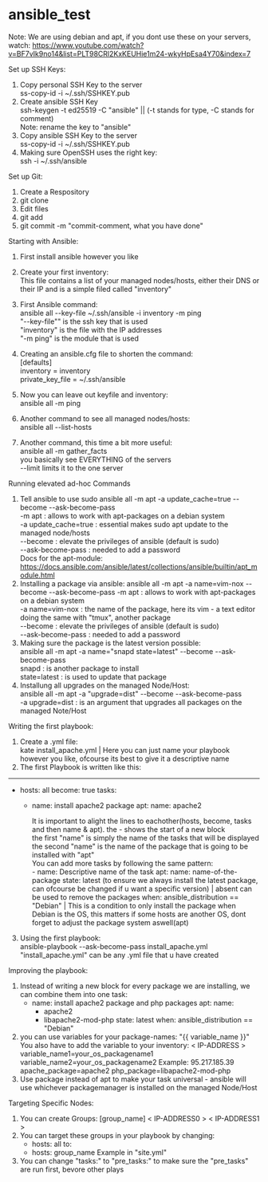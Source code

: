 # ansible_test

Note: We are using debian and apt, if you dont use these on your servers, watch: https://www.youtube.com/watch?v=BF7vIk9no14&list=PLT98CRl2KxKEUHie1m24-wkyHpEsa4Y70&index=7

Set up SSH Keys:

1. Copy personal SSH Key to the server<br>
    ss-copy-id -i ~/.ssh/SSHKEY.pub <SERVER-IP><br>
2. Create ansible SSH Key<br>
    ssh-keygen -t ed25519 -C "ansible" || (-t stands for type, -C stands for comment)<br>
    Note: rename the key to "ansible"<br>
3. Copy ansible SSH Key to the server<br>
    ss-copy-id -i ~/.ssh/SSHKEY.pub <SERVER-IP><br>
4. Making sure OpenSSH uses the right key:<br>
    ssh -i ~/.ssh/ansible <SERVER-UP><br>

Set up Git:

1. Create a Respository
2. git clone <Git-Link>
3. Edit files
4. git add <Edited File>
5. git commit -m "commit-comment, what you have done"

Starting with Ansible:

1. First install ansible however you like
2. Create your first inventory:<br>
    This file contains a list of your managed nodes/hosts, either their DNS or their IP and is a simple filed called "inventory"

3. First Ansible command:<br>
    ansible all --key-file ~/.ssh/ansible -i inventory -m ping<br>
        "--key-file"" is the ssh key that is used<br>
        "inventory" is the file with the IP addresses<br>
        "-m ping" is the module that is used
4. Creating an ansible.cfg file to shorten the command:<br>
    [defaults]<br>
    inventory = inventory<br>
    private_key_file = ~/.ssh/ansible
5. Now you can leave out keyfile and inventory:<br>
    ansible all -m ping
6. Another command to see all managed nodes/hosts:<br>
    ansible all --list-hosts
7. Another command, this time a bit more useful:<br>
    ansible all -m gather_facts<br>
        you basically see EVERYTHING of the servers<br>
        --limit <IP-ADDRESS> limits it to the one server

Running elevated ad-hoc Commands

1. Tell ansible to use sudo
    ansible all -m apt -a update_cache=true --become --ask-become-pass<br>
        -m apt : allows to work with apt-packages on a debian system<br>
        -a update_cache=true : essential makes sudo apt update to the managed node/hosts<br>
        --become : elevate the privileges of ansible (default is sudo)<br>
        --ask-become-pass : needed to add a password<br>
            Docs for the apt-module: https://docs.ansible.com/ansible/latest/collections/ansible/builtin/apt_module.html
2. Installing a package via ansible:
    ansible all -m apt -a name=vim-nox --become --ask-become-pass
        -m apt : allows to work with apt-packages on a debian system<br>
        -a name=vim-nox : the name of the package, here its vim - a text editor<br>
            doing the same with "tmux", another package<br>
        --become : elevate the privileges of ansible (default is sudo)<br>
        --ask-become-pass : needed to add a password
3. Making sure the package is the latest version possible:<br>
    ansible all -m apt -a name="snapd state=latest" --become --ask-become-pass<br>
        snapd : is another package to install<br>
        state=latest : is used to update that package
4. Installung all upgrades on the managed Node/Host:<br>
    ansible all -m apt -a "upgrade=dist" --become --ask-become-pass<br>
        -a upgrade=dist : is an argument that upgrades all packages on the managed Note/Host

Writing the first playbook:

1. Create a .yml file:<br>
    kate install_apache.yml | Here you can just name your playbook however you like, ofcourse its best to give it a descriptive name
2. The first Playbook is written like this:
---

- hosts: all
  become: true
  tasks:

  - name: install apache2 package
    apt:
      name: apache2

    It is important to alight the lines to eachother(hosts, become, tasks and then name & apt). the - shows the start of a new block<br>
    the first "name" is simply the name of the tasks that will be displayed<br>
    the second "name" is the name of the package that is going to be installed with "apt"<br>
        You can add more tasks by following the same pattern:<br>
        - name: Descriptive name of the task
          apt:
            name: name-of-the-package
            state: latest (to ensure we always install the latest package, can ofcourse be changed if u want a specific version) | absent can be used to remove the packages
          when: ansible_distribution == "Debian" | This is a condition to only install the package when Debian is the OS, this matters if some hosts are another OS, dont forget to adjust the package system aswell(apt)
3. Using the first playbook:<br>
    ansible-playbook --ask-become-pass install_apache.yml<br>
        "install_apache.yml" can be any .yml file that u have created<br>

Improving the playbook:

1. Instead of writing a new block for every package we are installing, we can combine them into one task:
    - name: install apache2 package and php packages
    apt:
      name:
        - apache2
        - libapache2-mod-php
      state: latest
    when: ansible_distribution == "Debian"
2. you can use variables for your package-names:
    "{{ variable_name }}"
    You also have to add the variable to your inventory:
    < IP-ADDRESS > variable_name1=your_os_packagename1 variable_name2=your_os_packagename2
    Example:
    95.217.185.39 apache_package=apache2 php_package=libapache2-mod-php
3. Use package instead of apt to make your task universal - ansible will use whichever packagemanager is installed on the managed Node/Host

Targeting Specific Nodes:
1. You can create Groups:
    [group_name]
    < IP-ADDRESS0 >
    < IP-ADDRESS1 >
2. You can target these groups in your playbook by changing:
    - hosts: all
    to:
    - hosts: group_name
    Example in "site.yml"
3. You can change "tasks:" to "pre_tasks:" to make sure the "pre_tasks" are run first, bevore other plays
